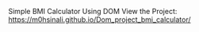 Simple BMI Calculator Using DOM 
View the Project: https://m0hsinali.github.io/Dom_project_bmi_calculator/
